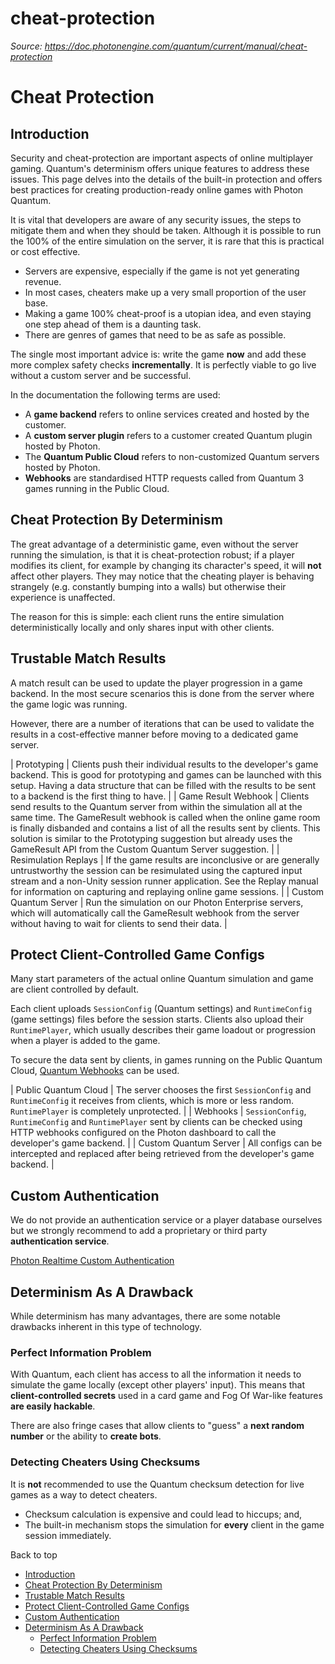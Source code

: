 # cheat-protection

_Source: https://doc.photonengine.com/quantum/current/manual/cheat-protection_

# Cheat Protection

## Introduction

Security and cheat-protection are important aspects of online multiplayer gaming. Quantum's determinism offers unique features to address these issues. This page delves into the details of the built-in protection and offers best practices for creating production-ready online games with Photon Quantum.

It is vital that developers are aware of any security issues, the steps to mitigate them and when they should be taken. Although it is possible to run the 100% of the entire simulation on the server, it is rare that this is practical or cost effective.

- Servers are expensive, especially if the game is not yet generating revenue.
- In most cases, cheaters make up a very small proportion of the user base.
- Making a game 100% cheat-proof is a utopian idea, and even staying one step ahead of them is a daunting task.
- There are genres of games that need to be as safe as possible.

The single most important advice is: write the game **now** and add these more complex safety checks **incrementally**. It is perfectly viable to go live without a custom server and be successful.

In the documentation the following terms are used:

- A **game backend** refers to online services created and hosted by the customer.
- A **custom server plugin** refers to a customer created Quantum plugin hosted by Photon.
- The **Quantum Public Cloud** refers to non-customized Quantum servers hosted by Photon.
- **Webhooks** are standardised HTTP requests called from Quantum 3 games running in the Public Cloud.

## Cheat Protection By Determinism

The great advantage of a deterministic game, even without the server running the simulation, is that it is cheat-protection robust; if a player modifies its client, for example by changing its character's speed, it will **not** affect other players. They may notice that the cheating player is behaving strangely (e.g. constantly bumping into a walls) but otherwise their experience is unaffected.

The reason for this is simple: each client runs the entire simulation deterministically locally and only shares input with other clients.

## Trustable Match Results

A match result can be used to update the player progression in a game backend. In the most secure scenarios this is done from the server where the game logic was running.

However, there are a number of iterations that can be used to validate the results in a cost-effective manner before moving to a dedicated game server.

| Prototyping | Clients push their individual results to the developer's game backend. This is good for prototyping and games can be launched with this setup. Having a data structure that can be filled with the results to be sent to a backend is the first thing to have. |
| Game Result Webhook | Clients send results to the Quantum server from within the simulation all at the same time. The GameResult webhook is called when the online game room is finally disbanded and contains a list of all the results sent by clients. This solution is similar to the Prototyping suggestion but already uses the GameResult API from the Custom Quantum Server suggestion. |
| Resimulation Replays | If the game results are inconclusive or are generally untrustworthy the session can be resimulated using the captured input stream and a non-Unity session runner application. See the Replay manual for information on capturing and replaying online game sessions. |
| Custom Quantum Server | Run the simulation on our Photon Enterprise servers, which will automatically call the GameResult webhook from the server without having to wait for clients to send their data. |

## Protect Client-Controlled Game Configs

Many start parameters of the actual online Quantum simulation and game are client controlled by default.

Each client uploads `SessionConfig` (Quantum settings) and `RuntimeConfig` (game settings) files before the session starts. Clients also upload their `RuntimePlayer`, which usually describes their game loadout or progression when a player is added to the game.

To secure the data sent by clients, in games running on the Public Quantum Cloud, [Quantum Webhooks](/quantum/current/manual/webhooks) can be used.

| Public Quantum Cloud | The server chooses the first `SessionConfig` and `RuntimeConfig` it receives from clients, which is more or less random. `RuntimePlayer` is completely unprotected. |
| Webhooks | `SessionConfig`, `RuntimeConfig` and `RuntimePlayer` sent by clients can be checked using HTTP webhooks configured on the Photon dashboard to call the developer's game backend. |
| Custom Quantum Server | All configs can be intercepted and replaced after being retrieved from the developer's game backend. |

## Custom Authentication

We do not provide an authentication service or a player database ourselves but we strongly recommend to add a proprietary or third party **authentication service**.

[Photon Realtime Custom Authentication](/realtime/current/connection-and-authentication/authentication/custom-authentication)

## Determinism As A Drawback

While determinism has many advantages, there are some notable drawbacks inherent in this type of technology.

### Perfect Information Problem

With Quantum, each client has access to all the information it needs to simulate the game locally (except other players' input). This means that **client-controlled secrets** used in a card game and Fog Of War-like features **are easily hackable**.

There are also fringe cases that allow clients to "guess" a **next random number** or the ability to **create bots**.

### Detecting Cheaters Using Checksums

It is **not** recommended to use the Quantum checksum detection for live games as a way to detect cheaters.

- Checksum calculation is expensive and could lead to hiccups; and,
- The built-in mechanism stops the simulation for **every** client in the game session immediately.

Back to top

- [Introduction](#introduction)
- [Cheat Protection By Determinism](#cheat-protection-by-determinism)
- [Trustable Match Results](#trustable-match-results)
- [Protect Client-Controlled Game Configs](#protect-client-controlled-game-configs)
- [Custom Authentication](#custom-authentication)
- [Determinism As A Drawback](#determinism-as-a-drawback)
  - [Perfect Information Problem](#perfect-information-problem)
  - [Detecting Cheaters Using Checksums](#detecting-cheaters-using-checksums)